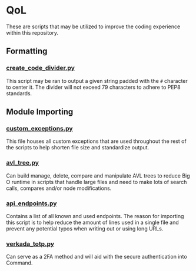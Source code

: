 # QoL

These are scripts that may be utilized to improve the coding experience within this repository.

## Formatting

### [create_code_divider.py](https://github.com/ian-young/API_Scripts/blob/main/QoL/create_code_divider.py)

This script may be ran to output a given string padded with the `#` character to center it. The divider will not exceed 79 characters to adhere to PEP8 standards.

## Module Importing

### [custom_exceptions.py](https://github.com/ian-young/API_Scripts/blob/main/QoL/custom_exceptions.py)

This file houses all custom exceptions that are used throughout the rest of the scripts to help shorten file size and standardize output.

### [avl_tree.py](https://github.com/ian-young/API_Scripts/blob/main/QoL/avl_tree.py)

Can build manage, delete, compare and manipulate AVL trees to reduce Big O runtime in scripts that handle large files and need to make lots of search calls, compares and/or node modifications.

### [api_endpoints.py](https://github.com/ian-young/API_Scripts/blob/main/QoL/api_endpoints.py)

Contains a list of all known and used endpoints. The reason for importing this script is to help reduce the amount of lines used in a single file and prevent any potential typos when writing out or using long URLs.

### [verkada_totp.py](https://github.com/ian-young/API_Scripts/blob/main/QoL/verkada_totp.py)

Can serve as a 2FA method and will aid with the secure authentication into Command.
